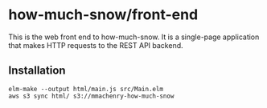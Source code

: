 how-much-snow/front-end
===========

This is the web front end to how-much-snow. It is a single-page application that makes HTTP requests to the REST API backend.

Installation
---

    elm-make --output html/main.js src/Main.elm
    aws s3 sync html/ s3://mmachenry-how-much-snow

